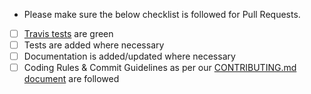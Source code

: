 - Please make sure the below checklist is followed for Pull Requests.

- [ ] [Travis tests](https://travis-ci.org/simlife/simlife-bot/pull_requests) are green
- [ ] Tests are added where necessary
- [ ] Documentation is added/updated where necessary
- [ ] Coding Rules & Commit Guidelines as per our [CONTRIBUTING.md document](https://github.com/simlife/simlife-bot/blob/master/CONTRIBUTING.md) are followed
